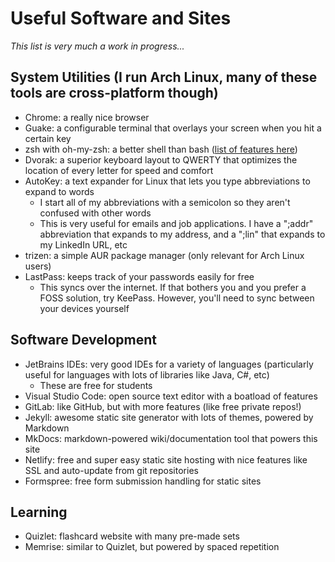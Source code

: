 # Useful Software and Sites

_This list is very much a work in progress..._

## System Utilities (I run Arch Linux, many of these tools are cross-platform though)
- Chrome: a really nice browser
- Guake: a configurable terminal that overlays your screen when you hit a certain key
- zsh with oh-my-zsh: a better shell than bash ([list of features here](https://code.joejag.com/2014/why-zsh.html))
- Dvorak: a superior keyboard layout to QWERTY that optimizes the location of every letter for speed and comfort
- AutoKey: a text expander for Linux that lets you type abbreviations to expand to words
  - I start all of my abbreviations with a semicolon so they aren't confused with other words
  - This is very useful for emails and job applications. I have a ";addr" abbreviation that expands to my address, and a ";lin" that expands to my LinkedIn URL, etc
- trizen: a simple AUR package manager (only relevant for Arch Linux users)
- LastPass: keeps track of your passwords easily for free
  - This syncs over the internet. If that bothers you and you prefer a FOSS solution, try KeePass. However, you'll need to sync between your devices yourself

## Software Development
- JetBrains IDEs: very good IDEs for a variety of languages (particularly useful for languages with lots of libraries like Java, C#, etc)
  - These are free for students
- Visual Studio Code: open source text editor with a boatload of features
- GitLab: like GitHub, but with more features (like free private repos!)
- Jekyll: awesome static site generator with lots of themes, powered by Markdown
- MkDocs: markdown-powered wiki/documentation tool that powers this site
- Netlify: free and super easy static site hosting with nice features like SSL and auto-update from git repositories
- Formspree: free form submission handling for static sites

## Learning
- Quizlet: flashcard website with many pre-made sets
- Memrise: similar to Quizlet, but powered by spaced repetition
